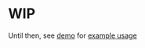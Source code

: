 # WIP
Until then, see [demo](https://rawgit.com/thisdotvoid/geokbd.js/master/example.html) for [example usage](https://github.com/brunjick/geokbd.js/blob/master/example.html#L78-L129)

